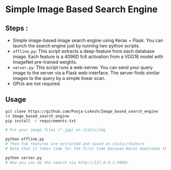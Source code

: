 # Simple Image Based Search Engine

## Steps :
- Simple image-based image search engine using Keras + Flask. You can launch the search engine just by running two python scripts.
- `offline.py`: This script extracts a deep-feature from each database image. Each feature is a 4096D fc6 activation from a VGG16 model with ImageNet pre-trained weights.
- `server.py`: This script runs a web-server. You can send your query image to the server via a Flask web-interface. The server finds similar images to the query by a simple linear scan.
- GPUs are not required.

## Usage
```bash
git clone https://github.com/Pooja-Lokesh/Image_based_search_engine
cd Image_based_search_engine
pip install -r requirements.txt

# Put your image files (*.jpg) on static/img

python offline.py
# Then fc6 features are extracted and saved on static/feature
# Note that it takes time for the first time because Keras downloads the VGG weights.

python server.py
# Now you can do the search via http://127.0.0.1:5000/
```

